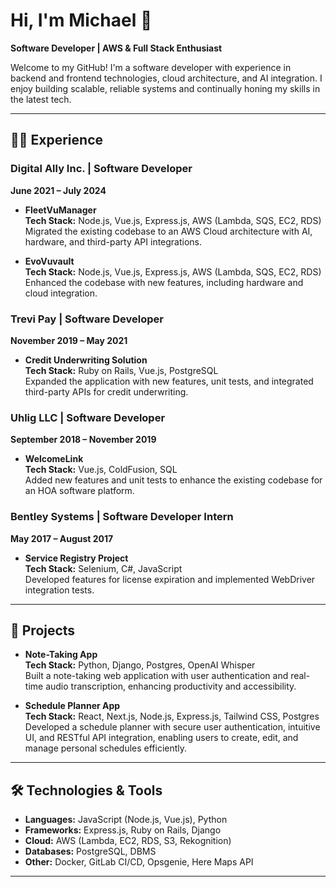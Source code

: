 # Hi, I'm Michael 👋  
**Software Developer | AWS & Full Stack Enthusiast**

Welcome to my GitHub! I'm a software developer with experience in backend and frontend technologies, cloud architecture, and AI integration. I enjoy building scalable, reliable systems and continually honing my skills in the latest tech.

---

## 👨‍💻 Experience

### Digital Ally Inc. | Software Developer  
**June 2021 – July 2024**

- **FleetVuManager**  
  **Tech Stack:** Node.js, Vue.js, Express.js, AWS (Lambda, SQS, EC2, RDS)  
  Migrated the existing codebase to an AWS Cloud architecture with AI, hardware, and third-party API integrations.

- **EvoVuvault**  
  **Tech Stack:** Node.js, Vue.js, Express.js, AWS (Lambda, SQS, EC2, RDS)  
  Enhanced the codebase with new features, including hardware and cloud integration.

### Trevi Pay | Software Developer  
**November 2019 – May 2021**

- **Credit Underwriting Solution**  
  **Tech Stack:** Ruby on Rails, Vue.js, PostgreSQL  
  Expanded the application with new features, unit tests, and integrated third-party APIs for credit underwriting.

### Uhlig LLC | Software Developer  
**September 2018 – November 2019**

- **WelcomeLink**  
  **Tech Stack:** Vue.js, ColdFusion, SQL  
  Added new features and unit tests to enhance the existing codebase for an HOA software platform.

### Bentley Systems | Software Developer Intern  
**May 2017 – August 2017**

- **Service Registry Project**  
  **Tech Stack:** Selenium, C#, JavaScript  
  Developed features for license expiration and implemented WebDriver integration tests.

---

## 🚀 Projects

- **Note-Taking App**  
  **Tech Stack:** Python, Django, Postgres, OpenAI Whisper  
  Built a note-taking web application with user authentication and real-time audio transcription, enhancing productivity and accessibility.

- **Schedule Planner App**  
  **Tech Stack:** React, Next.js, Node.js, Express.js, Tailwind CSS, Postgres  
  Developed a schedule planner with secure user authentication, intuitive UI, and RESTful API integration, enabling users to create, edit, and manage personal schedules efficiently.

---

## 🛠️ Technologies & Tools

- **Languages:** JavaScript (Node.js, Vue.js), Python
- **Frameworks:** Express.js, Ruby on Rails, Django
- **Cloud:** AWS (Lambda, EC2, RDS, S3, Rekognition)
- **Databases:** PostgreSQL, DBMS
- **Other:** Docker, GitLab CI/CD, Opsgenie, Here Maps API

---
